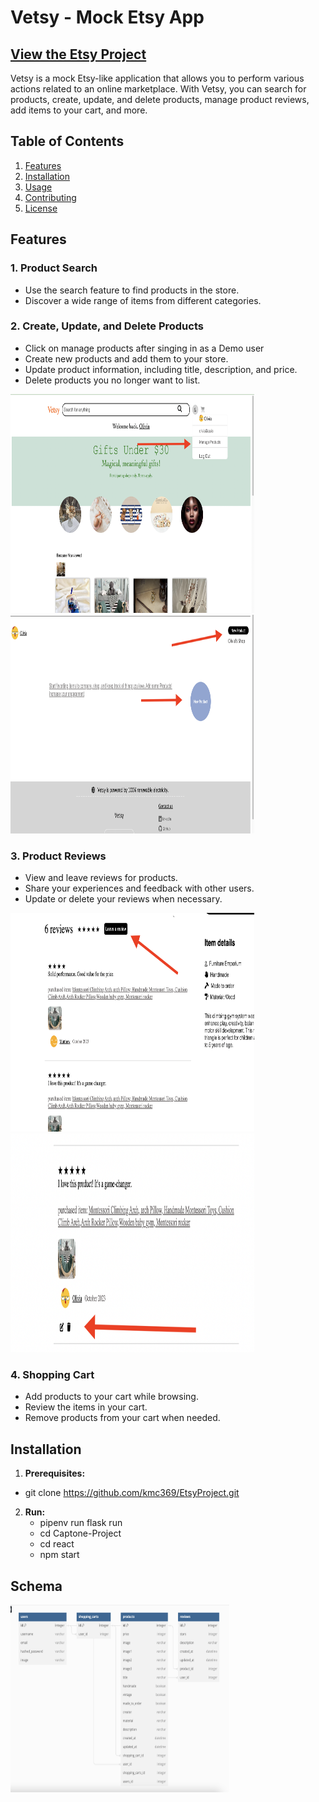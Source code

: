# Vetsy - Mock Etsy App
## [View the Etsy Project](https://etsyproject.onrender.com/)
Vetsy is a mock Etsy-like application that allows you to perform various actions related to an online marketplace. With Vetsy, you can search for products, create, update, and delete products, manage product reviews, add items to your cart, and more.

## Table of Contents

1. [Features](#features)
2. [Installation](#installation)
3. [Usage](#usage)
4. [Contributing](#contributing)
5. [License](#license)

## Features

### 1. Product Search

- Use the search feature to find products in the store.
- Discover a wide range of items from different categories.

### 2. Create, Update, and Delete Products
- Click on manage products after singing in as a Demo user
- Create new products and add them to your store.
- Update product information, including title, description, and price.
- Delete products you no longer want to list.

<img src="manage.png" width="390" height="350">
<img src="create.png" width="390" height="350">

### 3. Product Reviews

- View and leave reviews for products.
- Share your experiences and feedback with other users.
- Update or delete your reviews when necessary.

<img src="review.png" width="390" height="350">
<img src="editreview.png" width="390" height="350">

### 4. Shopping Cart

- Add products to your cart while browsing.
- Review the items in your cart.
- Remove products from your cart when needed.


## Installation 
1.  **Prerequisites:**
   - git clone https://github.com/kmc369/EtsyProject.git
   

2. **Run:**
   - pipenv run flask run 
   - cd Captone-Project
   - cd react 
   - npm start
## Schema

<img src="database.png" width="350" height="300">